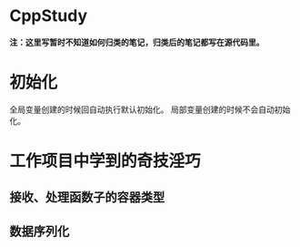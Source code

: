 # **CppStudy**
**注：这里写暂时不知道如何归类的笔记，归类后的笔记都写在源代码里。**

# 初始化

全局变量创建的时候回自动执行默认初始化。
局部变量创建的时候不会自动初始化。


# 工作项目中学到的奇技淫巧
## 接收、处理函数子的容器类型


## 数据序列化